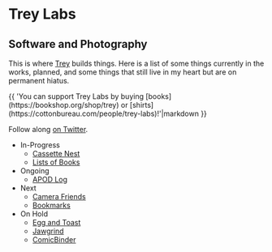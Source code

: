 # Trey Labs

## Software and Photography

This is where [Trey](https://treypiepmeier.com) builds things. Here is a list of some things currently in the works, planned, and some things that still live in my heart but are on permanent&nbsp;hiatus.

<p class="callout">
{{ 'You can support Trey Labs by buying [books](https://bookshop.org/shop/trey) or [shirts](https://cottonbureau.com/people/trey-labs)!'|markdown }}
</p>

Follow along [on Twitter](https://twitter.com/treylabs).

- In-Progress
    - [Cassette Nest](https://cassettenest.com)
    - [Lists of Books](https://listsofbooks.com)
- Ongoing
    - [APOD Log](/apod/)
- Next
    - [Camera Friends](/camerafriends/)
    - [Bookmarks](/bookmarks/)
- On Hold
    - [Egg and Toast](/eggandtoast/)
    - [Jawgrind](https://jawgrind.com)
    - [ComicBinder](/comicbinder/)
